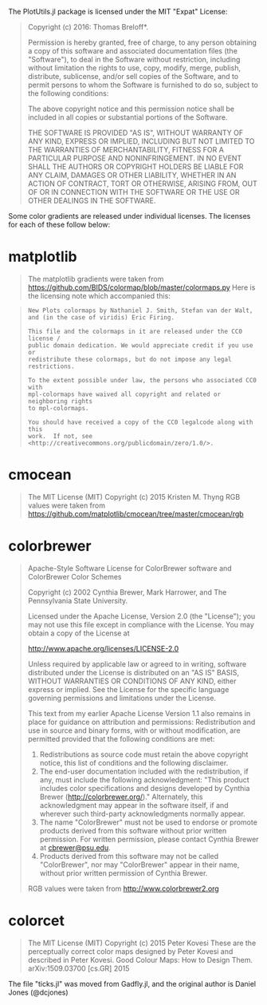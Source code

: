 The PlotUtils.jl package is licensed under the MIT "Expat" License:

> Copyright (c) 2016: Thomas Breloff*.
>
> Permission is hereby granted, free of charge, to any person obtaining
> a copy of this software and associated documentation files (the
> "Software"), to deal in the Software without restriction, including
> without limitation the rights to use, copy, modify, merge, publish,
> distribute, sublicense, and/or sell copies of the Software, and to
> permit persons to whom the Software is furnished to do so, subject to
> the following conditions:
>
> The above copyright notice and this permission notice shall be
> included in all copies or substantial portions of the Software.
>
> THE SOFTWARE IS PROVIDED "AS IS", WITHOUT WARRANTY OF ANY KIND,
> EXPRESS OR IMPLIED, INCLUDING BUT NOT LIMITED TO THE WARRANTIES OF
> MERCHANTABILITY, FITNESS FOR A PARTICULAR PURPOSE AND NONINFRINGEMENT.
> IN NO EVENT SHALL THE AUTHORS OR COPYRIGHT HOLDERS BE LIABLE FOR ANY
> CLAIM, DAMAGES OR OTHER LIABILITY, WHETHER IN AN ACTION OF CONTRACT,
> TORT OR OTHERWISE, ARISING FROM, OUT OF OR IN CONNECTION WITH THE
> SOFTWARE OR THE USE OR OTHER DEALINGS IN THE SOFTWARE.


Some color gradients are released under individual licenses. The licenses for
each of these follow below:

# matplotlib

> The matplotlib gradients were taken from https://github.com/BIDS/colormap/blob/master/colormaps.py
> Here is the licensing note which accompanied this:

>     New Plots colormaps by Nathaniel J. Smith, Stefan van der Walt,
>     and (in the case of viridis) Eric Firing.
>    
>     This file and the colormaps in it are released under the CC0 license /
>     public domain dedication. We would appreciate credit if you use or
>     redistribute these colormaps, but do not impose any legal restrictions.
>    
>     To the extent possible under law, the persons who associated CC0 with
>     mpl-colormaps have waived all copyright and related or neighboring rights
>     to mpl-colormaps.
>    
>     You should have received a copy of the CC0 legalcode along with this
>     work.  If not, see <http://creativecommons.org/publicdomain/zero/1.0/>.


# cmocean

> The MIT License (MIT)
> Copyright (c) 2015 Kristen M. Thyng
> RGB values were taken from https://github.com/matplotlib/cmocean/tree/master/cmocean/rgb

# colorbrewer

> Apache-Style Software License for ColorBrewer software and ColorBrewer Color Schemes
>
> Copyright (c) 2002 Cynthia Brewer, Mark Harrower, and The Pennsylvania State University.
>
> Licensed under the Apache License, Version 2.0 (the "License"); you may not use this file except in compliance with the License.
> You may obtain a copy of the License at
>
> http://www.apache.org/licenses/LICENSE-2.0
>
> Unless required by applicable law or agreed to in writing, software distributed
> under the License is distributed on an "AS IS" BASIS, WITHOUT WARRANTIES OR
> CONDITIONS OF ANY KIND, either express or implied. See the License for the
> specific language governing permissions and limitations under the License.
>
> This text from my earlier Apache License Version 1.1 also remains in place for guidance on attribution and permissions:
> Redistribution and use in source and binary forms, with or without modification, are permitted provided that the following conditions are met:
> 1. Redistributions as source code must retain the above copyright notice, this list of conditions and the following disclaimer.
> 2. The end-user documentation included with the redistribution, if any, must include the following acknowledgment:
> "This product includes color specifications and designs developed by Cynthia Brewer (http://colorbrewer.org/)."
> Alternately, this acknowledgment may appear in the software itself, if and wherever such third-party acknowledgments normally appear.
> 4. The name "ColorBrewer" must not be used to endorse or promote products derived from this software without prior written permission. For written permission, please contact Cynthia Brewer at cbrewer@psu.edu.
> 5. Products derived from this software may not be called "ColorBrewer", nor may "ColorBrewer" appear in their name, without prior written permission of Cynthia Brewer.
>
> RGB values were taken from http://www.colorbrewer2.org

# colorcet

> The MIT License (MIT)
> Copyright (c) 2015 Peter Kovesi
> These are the perceptually correct color maps designed by Peter Kovesi and
> described in
> Peter Kovesi. Good Colour Maps: How to Design Them. arXiv:1509.03700 [cs.GR] 2015


The file "ticks.jl" was moved from Gadfly.jl, and the original author is Daniel Jones (@dcjones)
